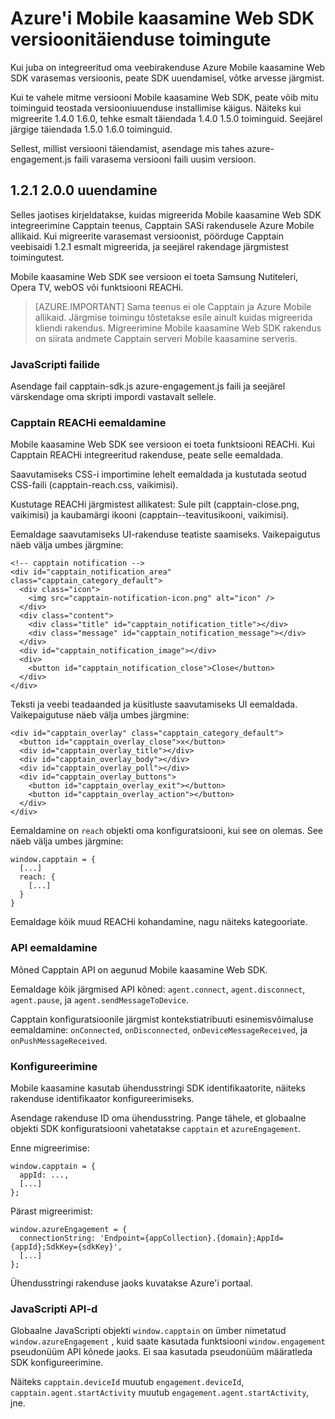 <properties
    pageTitle="Azure'i Mobile kaasamine Web SDK versioonitäienduse toimingute | Microsoft Azure'i"
    description="Uusimad värskendused ja toiminguid Web SDK Azure Mobile kaasamine"
    services="mobile-engagement"
    documentationCenter="mobile"
    authors="piyushjo"
    manager="erikre"
    editor="" />

<tags
    ms.service="mobile-engagement"
    ms.workload="mobile"
    ms.tgt_pltfrm="web"
    ms.devlang="js"
    ms.topic="article"
    ms.date="06/07/2016"
    ms.author="piyushjo" />


# <a name="azure-mobile-engagement-web-sdk-upgrade-procedures"></a>Azure'i Mobile kaasamine Web SDK versioonitäienduse toimingute

Kui juba on integreeritud oma veebirakenduse Azure Mobile kaasamine Web SDK varasemas versioonis, peate SDK uuendamisel, võtke arvesse järgmist.

Kui te vahele mitme versiooni Mobile kaasamine Web SDK, peate võib mitu toiminguid teostada versiooniuuenduse installimise käigus. Näiteks kui migreerite 1.4.0 1.6.0, tehke esmalt täiendada 1.4.0 1.5.0 toiminguid. Seejärel järgige täiendada 1.5.0 1.6.0 toiminguid.

Sellest, millist versiooni täiendamist, asendage mis tahes azure-engagement.js faili varasema versiooni faili uusim versioon.

## <a name="upgrade-from-121-to-200"></a>1.2.1 2.0.0 uuendamine

Selles jaotises kirjeldatakse, kuidas migreerida Mobile kaasamine Web SDK integreerimine Capptain teenus, Capptain SASi rakendusele Azure Mobile allikaid. Kui migreerite varasemast versioonist, pöörduge Capptain veebisaidi 1.2.1 esmalt migreerida, ja seejärel rakendage järgmistest toimingutest.

Mobile kaasamine Web SDK see versioon ei toeta Samsung Nutiteleri, Opera TV, webOS või funktsiooni REACHi.

>[AZURE.IMPORTANT] Sama teenus ei ole Capptain ja Azure Mobile allikaid. Järgmise toimingu tõstetakse esile ainult kuidas migreerida kliendi rakendus. Migreerimine Mobile kaasamine Web SDK rakendus on siirata andmete Capptain serveri Mobile kaasamine serveris.

### <a name="javascript-files"></a>JavaScripti failide

Asendage fail capptain-sdk.js azure-engagement.js faili ja seejärel värskendage oma skripti impordi vastavalt sellele.

### <a name="remove-capptain-reach"></a>Capptain REACHi eemaldamine

Mobile kaasamine Web SDK see versioon ei toeta funktsiooni REACHi. Kui Capptain REACHi integreeritud rakenduse, peate selle eemaldada.

Saavutamiseks CSS-i importimine lehelt eemaldada ja kustutada seotud CSS-faili (capptain-reach.css, vaikimisi).

Kustutage REACHi järgmistest allikatest: Sule pilt (capptain-close.png, vaikimisi) ja kaubamärgi ikooni (capptain--teavitusikooni, vaikimisi).

Eemaldage saavutamiseks UI-rakenduse teatiste saamiseks. Vaikepaigutus näeb välja umbes järgmine:

    <!-- capptain notification -->
    <div id="capptain_notification_area" class="capptain_category_default">
      <div class="icon">
        <img src="capptain-notification-icon.png" alt="icon" />
      </div>
      <div class="content">
        <div class="title" id="capptain_notification_title"></div>
        <div class="message" id="capptain_notification_message"></div>
      </div>
      <div id="capptain_notification_image"></div>
      <div>
        <button id="capptain_notification_close">Close</button>
      </div>
    </div>

Teksti ja veebi teadaanded ja küsitluste saavutamiseks UI eemaldada. Vaikepaigutuse näeb välja umbes järgmine:

    <div id="capptain_overlay" class="capptain_category_default">
      <button id="capptain_overlay_close">x</button>
      <div id="capptain_overlay_title"></div>
      <div id="capptain_overlay_body"></div>
      <div id="capptain_overlay_poll"></div>
      <div id="capptain_overlay_buttons">
        <button id="capptain_overlay_exit"></button>
        <button id="capptain_overlay_action"></button>
      </div>
    </div>

Eemaldamine on `reach` objekti oma konfiguratsiooni, kui see on olemas. See näeb välja umbes järgmine:

    window.capptain = {
      [...]
      reach: {
        [...]
      }
    }

Eemaldage kõik muud REACHi kohandamine, nagu näiteks kategooriate.

### <a name="remove-deprecated-apis"></a>API eemaldamine

Mõned Capptain API on aegunud Mobile kaasamine Web SDK.

Eemaldage kõik järgmised API kõned: `agent.connect`, `agent.disconnect`, `agent.pause`, ja `agent.sendMessageToDevice`.

Capptain konfiguratsioonile järgmist kontekstiatribuuti esinemisvõimaluse eemaldamine: `onConnected`, `onDisconnected`, `onDeviceMessageReceived`, ja `onPushMessageReceived`.

### <a name="configuration"></a>Konfigureerimine

Mobile kaasamine kasutab ühendusstringi SDK identifikaatorite, näiteks rakenduse identifikaator konfigureerimiseks.

Asendage rakenduse ID oma ühendusstring. Pange tähele, et globaalne objekti SDK konfiguratsiooni vahetatakse `capptain` et `azureEngagement`.

Enne migreerimise:

    window.capptain = {
      appId: ...,
      [...]
    };

Pärast migreerimist:

    window.azureEngagement = {
      connectionString: 'Endpoint={appCollection}.{domain};AppId={appId};SdkKey={sdkKey}',
      [...]
    };

Ühendusstringi rakenduse jaoks kuvatakse Azure'i portaal.

### <a name="javascript-apis"></a>JavaScripti API-d

Globaalne JavaScripti objekti `window.capptain` on ümber nimetatud `window.azureEngagement` , kuid saate kasutada funktsiooni `window.engagement` pseudonüüm API kõnede jaoks. Ei saa kasutada pseudonüüm määratleda SDK konfigureerimine.

Näiteks `capptain.deviceId` muutub `engagement.deviceId`, `capptain.agent.startActivity` muutub `engagement.agent.startActivity`, jne.
